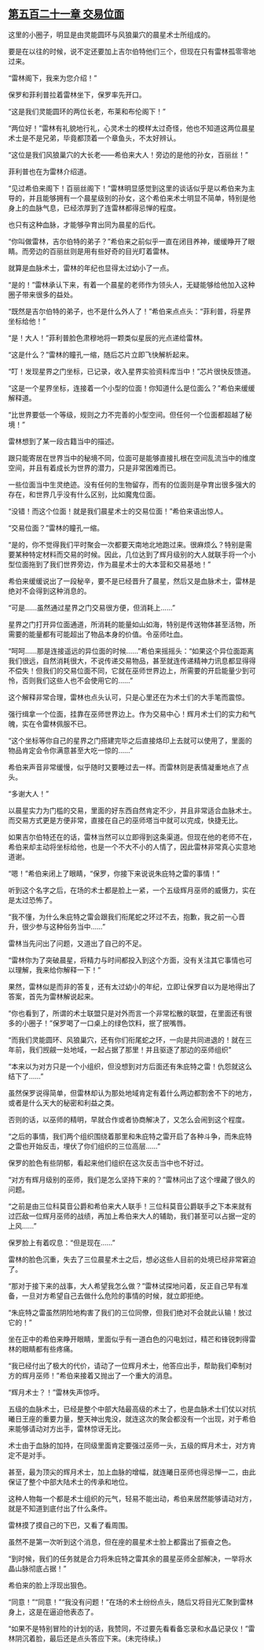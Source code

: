 ## [第五百二十一章 交易位面](https://www.xxbiquge.com/11_11222/8942136.html)


  这里的小圈子，明显是由灵能圆环与风狼巢穴的晨星术士所组成的。

  要是在以往的时候，说不定还要加上吉尔伯特他们三个，但现在只有雷林孤零零地过来。

  “雷林阁下，我来为您介绍！”

  保罗和菲利普拉着雷林坐下，保罗率先开口。

  “这是我们灵能圆环的两位长老，布莱和布伦阁下！”

  “两位好！”雷林有礼貌地行礼，心灵术士的模样太过奇怪，他也不知道这两位晨星术士是不是兄弟，毕竟都顶着一个章鱼头，不太好辨认。

  “这位是我们风狼巢穴的大长老——希伯来大人！旁边的是他的孙女，百丽丝！”

  菲利普也在为雷林介绍道。

  “见过希伯来阁下！百丽丝阁下！”雷林明显感觉到这里的谈话似乎是以希伯来为主导的，并且能够拥有一个晨星级别的孙女，这个希伯来术士明显不简单，特别是他身上的血脉气息，已经浓厚到了连雷林都得忌惮的程度。

  也只有这种血脉，才能够孕育出同为晨星的后代。

  “你叫做雷林，吉尔伯特的弟子？”希伯来之前似乎一直在闭目养神，缓缓睁开了眼睛。而旁边的百丽丝则是用有些好奇的目光盯着雷林。

  就算是血脉术士，雷林的年纪也显得太过幼小了一点。

  “是的！”雷林承认下来，有着一个晨星的老师作为领头人，无疑能够给他加入这种圈子带来很多的益处。

  “既然是吉尔伯特的弟子，也不是什么外人了！”希伯来点点头：“菲利普，将星界坐标给他！”

  “是！大人！”菲利普脸色肃穆地将一颗类似星辰的光点递给雷林。

  “这是什么？”雷林的瞳孔一缩，随后芯片立即飞快解析起来。

  “叮！发现星界之门坐标，已记录，收入星界实验资料库当中！”芯片很快反馈道。

  “这是一个星界坐标，连接着一个小型的位面！你知道什么是位面么？”希伯来缓缓解释道。

  “比世界要低一个等级，规则之力不完善的小型空间。但任何一个位面都超越了秘境！”

  雷林想到了某一段古籍当中的描述。

  跟只能寄居在世界当中的秘境不同，位面可是能够直接扎根在空间乱流当中的维度空间，并且有着成长为世界的潜力，只是非常困难而已。

  一些位面当中生灵绝迹。没有任何的生物留存，而有的位面则是孕育出很多强大的存在，和世界几乎没有什么区别，比如魔鬼位面。

  “没错！而这个位面！就是我们晨星术士的交易位面！”希伯来语出惊人。

  “交易位面？”雷林的瞳孔一缩。

  “是的，你不觉得我们平时聚会一次都要天南地北地跑过来。很麻烦么？特别是需要某种特定材料而交易的时候。因此，几位达到了辉月级别的大人就联手将一个小型位面拖到了我们世界旁边，作为晨星术士的大本营和交易基地！”

  希伯来缓缓说出了一段秘辛，要不是已经晋升了晨星，然后又是血脉术士，雷林是绝对不会得到这种消息的。

  “可是……虽然通过星界之门交易很方便，但消耗上……”

  星界之门打开异位面通道，所消耗的能量如山如海，特别是传送物体甚至活物，所需要的能量都有可能超出了物品本身的价值。令巫师吐血。

  “呵呵……那是连接遥远的异位面的时候……”希伯来摇摇头：“如果这个异位面距离我们很远，自然消耗很大，不说传递交易物品，甚至就连传递精神力讯息都显得得不偿失！但我们的交易位面不同，它就在巫师世界边上，所需要的开启能量少到可怜，否则我们这些人也不会使用它的……”

  这个解释非常合理，雷林也点头认可，只是心里还在为术士们的大手笔而震惊。

  强行缉拿一个位面，挂靠在巫师世界边上。作为交易中心！辉月术士们的实力和气魄，实在令雷林佩服不已。

  “这个坐标等你自己的星界之门搭建完毕之后直接烙印上去就可以使用了，里面的物品肯定会令你满意甚至大吃一惊的……”

  希伯来声音非常缓慢，似乎随时又要睡过去一样。而雷林则是表情凝重地点了点头。

  “多谢大人！”

  以晨星实力为门槛的交易，里面的好东西自然肯定不少，并且非常适合血脉术士。而交易方式更是方便非常，直接在自己的巫师塔当中就可以完成，快捷无比。

  如果吉尔伯特还在的话，雷林当然可以立即得到这条渠道。但现在他的老师不在，希伯来却主动将坐标给他，也是一个不大不小的人情了，因此雷林非常真心实意地道谢。

  “嗯！”希伯来闭上了眼睛，“保罗，你接下来说说朱庇特之雷的事情！”

  听到这个名字之后，在场的术士都是脸上一紧，一个五级辉月巫师的威慑力，实在是太过恐怖了。

  “我不懂，为什么朱庇特之雷会跟我们衔尾蛇之环过不去，抱歉，我之前一心晋升，很少参与这种俗务当中……”

  雷林当先问出了问题，又道出了自己的不足。

  “雷林你为了突破晨星，将精力与时间都投入到这个方面，没有关注其它事情也可以理解，我来给你解释一下！”

  果然，雷林似是而非的答复，还有太过幼小的年纪，立即让保罗自以为是地得出了答案，首先为雷林解说起来。

  “你也看到了，所谓的术士联盟只是对外而言一个非常松散的联盟，在里面还有很多的小圈子！”保罗喝了一口桌上的绿色饮料，抿了抿嘴唇。

  “而我们灵能圆环、风狼巢穴，还有你们衔尾蛇之环，一向是共同进退的！就在三年前，我们觊觎一处地域，一起占据了那里！并且驱逐了那边的巫师组织”

  “本来以为对方只是一个小组织，但没想到对方后面还有朱庇特之雷！仇怨就这么结下了……”

  虽然保罗说得简单，但雷林却认为那处地域肯定有着什么两边都割舍不下的地方，或者是什么天大的秘密和利益之类。

  否则的话，以巫师的精明，早就合作或者协商解决了，又怎么会闹到这个程度。

  “之后的事情，我们两个组织围绕着那里和朱庇特之雷开启了各种斗争，而朱庇特之雷也开始反击，埋伏了你们组织的三位高层……”

  保罗的脸色有些阴郁，看起来他们组织在这次反击当中也不好过。

  “对方有辉月级别的巫师，我们是怎么坚持下来的？”雷林问出了这个埋藏了很久的问题。

  “之前是由三位科莫音公爵和希伯来大人联手！三位科莫音公爵联手之下本来就有过匹敌一位辉月巫师的战绩，再加上希伯来大人的辅助，我们甚至可以占据一定的上风……”

  保罗脸上有着叹息：“但是现在……”

  雷林的脸色沉重，失去了三位晨星术士之后，想必这些人目前的处境已经非常窘迫了。

  “那对于接下来的战事，大人希望我怎么做？”雷林试探地问着，反正自己早有准备，一旦对方希望自己去做什么危险的事情的时候，就立即拒绝。

  “朱庇特之雷虽然阴险地构害了我们的三位同僚，但我们绝对不会就此认输！放过它的！”

  坐在正中的希伯来睁开眼睛，里面似乎有一道白色的闪电划过，精芒和锋锐刺得雷林的眼睛都有些疼痛。

  “我已经付出了极大的代价，请动了一位辉月术士，他答应出手，帮助我们牵制对方的辉月巫师！”希伯来接着又抛出了一个重大的消息。

  “辉月术士？！”雷林失声惊呼。

  五级的血脉术士，已经是整个中部大陆最高级的术士了，也是血脉术士们仗以对抗曦日王座的重要力量，整天神出鬼没，就连这次的聚会都没有一个出现，对于希伯来能够请动对方出手，雷林惊讶无比。

  术士由于血脉的加持，在同级里面肯定要强过巫师一头，五级的辉月术士，对方肯定不是对手。

  甚至，最为顶尖的辉月术士，加上血脉的增幅，就连曦日巫师也得忌惮一二，由此保证了整个中部大陆术士的传承和地位。

  这种人物每一个都是术士组织的元气，轻易不能出动，希伯来居然能够请动对方，就是不知道到底付出了什么条件。

  雷林摸了摸自己的下巴，又看了看周围。

  虽然不是第一次听到这个消息，但在座的晨星术士脸上都露出了振奋之色。

  “到时候，我们的任务就是合力将朱庇特之雷其余的晨星巫师全部解决，一举将水晶山脉彻底占据！”

  希伯来的脸上浮现出狠色。

  “同意！”“同意！”“我没有问题！”在场的术士纷纷点头，随后又将目光汇聚到雷林身上，这是在逼迫他表态了。

  “如果不是特别冒险的计划的话，我赞同，不过要先看看备忘录和水晶记录仪！”雷林阴沉着脸，最后还是点头答应下来。(未完待续。)
